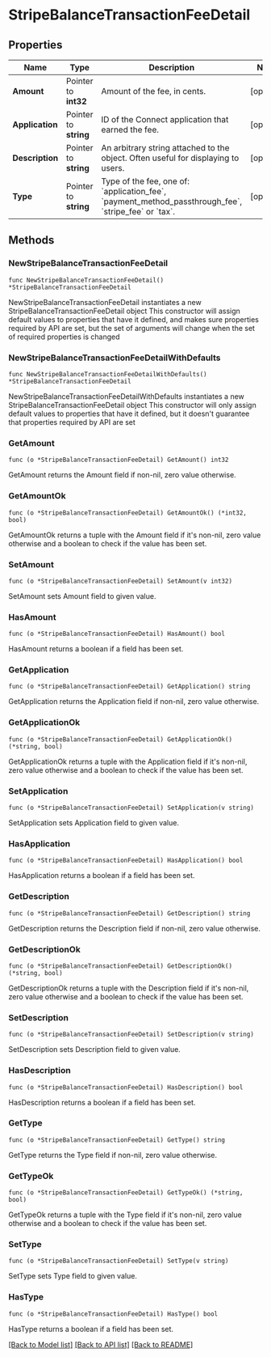 # StripeBalanceTransactionFeeDetail

## Properties

Name | Type | Description | Notes
------------ | ------------- | ------------- | -------------
**Amount** | Pointer to **int32** | Amount of the fee, in cents. | [optional] 
**Application** | Pointer to **string** | ID of the Connect application that earned the fee. | [optional] 
**Description** | Pointer to **string** | An arbitrary string attached to the object. Often useful for displaying to users. | [optional] 
**Type** | Pointer to **string** | Type of the fee, one of: &#x60;application_fee&#x60;, &#x60;payment_method_passthrough_fee&#x60;, &#x60;stripe_fee&#x60; or &#x60;tax&#x60;. | [optional] 

## Methods

### NewStripeBalanceTransactionFeeDetail

`func NewStripeBalanceTransactionFeeDetail() *StripeBalanceTransactionFeeDetail`

NewStripeBalanceTransactionFeeDetail instantiates a new StripeBalanceTransactionFeeDetail object
This constructor will assign default values to properties that have it defined,
and makes sure properties required by API are set, but the set of arguments
will change when the set of required properties is changed

### NewStripeBalanceTransactionFeeDetailWithDefaults

`func NewStripeBalanceTransactionFeeDetailWithDefaults() *StripeBalanceTransactionFeeDetail`

NewStripeBalanceTransactionFeeDetailWithDefaults instantiates a new StripeBalanceTransactionFeeDetail object
This constructor will only assign default values to properties that have it defined,
but it doesn't guarantee that properties required by API are set

### GetAmount

`func (o *StripeBalanceTransactionFeeDetail) GetAmount() int32`

GetAmount returns the Amount field if non-nil, zero value otherwise.

### GetAmountOk

`func (o *StripeBalanceTransactionFeeDetail) GetAmountOk() (*int32, bool)`

GetAmountOk returns a tuple with the Amount field if it's non-nil, zero value otherwise
and a boolean to check if the value has been set.

### SetAmount

`func (o *StripeBalanceTransactionFeeDetail) SetAmount(v int32)`

SetAmount sets Amount field to given value.

### HasAmount

`func (o *StripeBalanceTransactionFeeDetail) HasAmount() bool`

HasAmount returns a boolean if a field has been set.

### GetApplication

`func (o *StripeBalanceTransactionFeeDetail) GetApplication() string`

GetApplication returns the Application field if non-nil, zero value otherwise.

### GetApplicationOk

`func (o *StripeBalanceTransactionFeeDetail) GetApplicationOk() (*string, bool)`

GetApplicationOk returns a tuple with the Application field if it's non-nil, zero value otherwise
and a boolean to check if the value has been set.

### SetApplication

`func (o *StripeBalanceTransactionFeeDetail) SetApplication(v string)`

SetApplication sets Application field to given value.

### HasApplication

`func (o *StripeBalanceTransactionFeeDetail) HasApplication() bool`

HasApplication returns a boolean if a field has been set.

### GetDescription

`func (o *StripeBalanceTransactionFeeDetail) GetDescription() string`

GetDescription returns the Description field if non-nil, zero value otherwise.

### GetDescriptionOk

`func (o *StripeBalanceTransactionFeeDetail) GetDescriptionOk() (*string, bool)`

GetDescriptionOk returns a tuple with the Description field if it's non-nil, zero value otherwise
and a boolean to check if the value has been set.

### SetDescription

`func (o *StripeBalanceTransactionFeeDetail) SetDescription(v string)`

SetDescription sets Description field to given value.

### HasDescription

`func (o *StripeBalanceTransactionFeeDetail) HasDescription() bool`

HasDescription returns a boolean if a field has been set.

### GetType

`func (o *StripeBalanceTransactionFeeDetail) GetType() string`

GetType returns the Type field if non-nil, zero value otherwise.

### GetTypeOk

`func (o *StripeBalanceTransactionFeeDetail) GetTypeOk() (*string, bool)`

GetTypeOk returns a tuple with the Type field if it's non-nil, zero value otherwise
and a boolean to check if the value has been set.

### SetType

`func (o *StripeBalanceTransactionFeeDetail) SetType(v string)`

SetType sets Type field to given value.

### HasType

`func (o *StripeBalanceTransactionFeeDetail) HasType() bool`

HasType returns a boolean if a field has been set.


[[Back to Model list]](../README.md#documentation-for-models) [[Back to API list]](../README.md#documentation-for-api-endpoints) [[Back to README]](../README.md)


